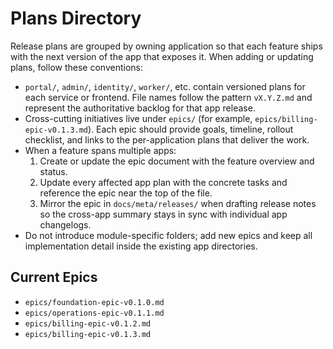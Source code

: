 # Plans Directory

Release plans are grouped by owning application so that each feature ships with the
next version of the app that exposes it. When adding or updating plans, follow
these conventions:

- `portal/`, `admin/`, `identity/`, `worker/`, etc. contain versioned plans for each
  service or frontend. File names follow the pattern `vX.Y.Z.md` and represent the
  authoritative backlog for that app release.
- Cross-cutting initiatives live under `epics/` (for example,
  `epics/billing-epic-v0.1.3.md`). Each epic should provide goals, timeline, rollout
  checklist, and links to the per-application plans that deliver the work.
- When a feature spans multiple apps:
  1. Create or update the epic document with the feature overview and status.
  2. Update every affected app plan with the concrete tasks and reference the epic
     near the top of the file.
  3. Mirror the epic in `docs/meta/releases/` when drafting release notes so the
     cross-app summary stays in sync with individual app changelogs.
- Do not introduce module-specific folders; add new epics and keep all
  implementation detail inside the existing app directories.

## Current Epics

- `epics/foundation-epic-v0.1.0.md`
- `epics/operations-epic-v0.1.1.md`
- `epics/billing-epic-v0.1.2.md`
- `epics/billing-epic-v0.1.3.md`
